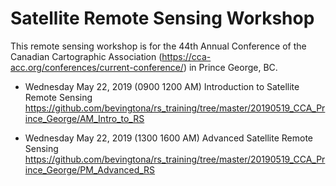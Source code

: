 # Satellite Remote Sensing Workshop 

This remote sensing workshop is for the 44th Annual Conference of the Canadian Cartographic Association (https://cca-acc.org/conferences/current-conference/) in Prince George, BC. 


* Wednesday May 22, 2019 (0900 1200 AM) Introduction to Satellite Remote Sensing 
https://github.com/bevingtona/rs_training/tree/master/20190519_CCA_Prince_George/AM_Intro_to_RS

* Wednesday May 22, 2019 (1300 1600 AM) Advanced Satellite Remote Sensing 
https://github.com/bevingtona/rs_training/tree/master/20190519_CCA_Prince_George/PM_Advanced_RS



